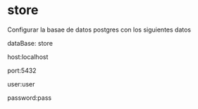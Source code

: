 # store

Configurar la basae de datos postgres con los siguientes datos

  dataBase: store
  
  host:localhost
  
  port:5432
  
  user:user
 
  password:pass
  
  
